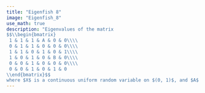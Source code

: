 ```yaml
---
title: "Eigenfish 8"
image: "Eigenfish_8"
use_math: true
description: "Eigenvalues of the matrix
$$\\begin{bmatrix}
 1 & 1 & 1 & A & 0 & 0\\\\
 0 & 1 & 1 & 0 & 0 & 0\\\\
 1 & 1 & 0 & 1 & 0 & 1\\\\
 1 & 0 & 1 & 0 & B & 0\\\\
 0 & 0 & 1 & 0 & 0 & 0\\\\
 0 & 0 & 1 & 0 & 1 & 0
\\end{bmatrix}$$
where $X$ is a continuous uniform random variable on $(0, 1)$, and $A$ and $B$ are independently sampled from $9Xi - 5i$. This image represents a sample of 5 million matrices. Note that this class of matrices is not Bohemian as it is sampled from a continuous distribution. Viewed on [-3-3.5i, 4+3.5i]. Real eigenvalues have been omitted from this plot."
---
```

